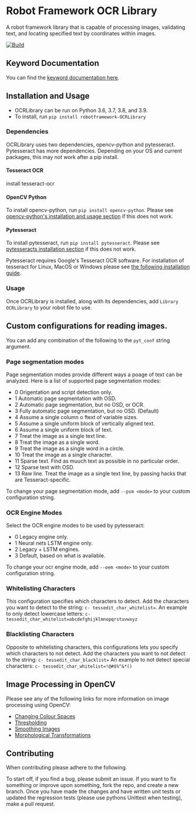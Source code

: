 # Robot Framework OCR Library
A robot framework library that is capable of processing images, validating text, and locating specified text by coordinates within images.

[![Build](https://github.com/bendurston/robotframework-ocrlibrary/actions/workflows/build.yml/badge.svg)](https://github.com/bendurston/robotframework-ocrlibrary/actions/workflows/build.yml)

## Keyword Documentation
You can find the [keyword documentation here](https://bendurston.github.io/OCRLibrary.html).


## Installation and Usage
- OCRLibrary can be run on Python 3.6, 3.7, 3.8, and 3.9.
- To install, run `pip install robotframework-OCRLibrary`

### Dependencies
OCRLibrary uses two dependencies, opencv-python and pytesseract.
Pytesseract has more dependencies. Depending on your OS and current packages, this may not work after a pip install.

#### Tesseract OCR
install tesseract-ocr

#### OpenCV Python
To install opencv-python, run `pip install opencv-python`.
Please see [opencv-python's installation and usage section](https://github.com/opencv/opencv-python#installation-and-usage) if this does not work.

#### Pytesseract
To install pytesseract, run `pip install pytesseract`.
Please see [pytesseracts installation section](https://github.com/madmaze/pytesseract#installation) if this
does not work.

Pytesseract requires Google's Tesseract OCR software. For installation of tesseract for Linux, MacOS or Windows please see [the following installation guide](https://tesseract-ocr.github.io/tessdoc/Installation.html).

### Usage
Once OCRLibrary is installed, along with its dependencies, add `Library    OCRLibrary` to your robot file to use.

## Custom configurations for reading images.
You can add any combination of the following to the `pyt_conf` string argument.

### Page segmentation modes
Page segmentation modes provide different ways a poage of text can be analyzed. Here is a list of supported page segmentation modes:
+ 0     Origentation and script detection only.
+ 1     Automatic page segmentation with OSD.
+ 2     Automatic page segmentation, but no OSD, or OCR.
+ 3     Fully automatic page segmentation, but no OSD. (Default)
+ 4     Assume a single column o ftext of variable sizes.
+ 5     Assume a single uniform block of vertically aligned text.
+ 6     Assume a single uniform block of text.
+ 7     Treat the image as a single text line.
+ 8     Treat the image as a single word.
+ 9     Treat the image as a single word in a circle.
+ 10    Treat the image as a single character.
+ 11    Sparse text. Find as muuch text as possible in no particular order.
+ 12    Sparse text with OSD.
+ 13    Raw line. Treat the image as a single text line, by passing hacks that are Tesseract-specific.

To change your page segmentation mode, add `--psm <mode>` to your custom configuration string. 

### OCR Engine Modes
Select the OCR engine modes to be used by pytesseract:
+ 0    Legacy engine only.
+ 1    Neural nets LSTM engine only.
+ 2    Legacy + LSTM engines.
+ 3    Default, based on what is available.

To change your ocr engine mode, add `--oem <mode>` to your custom configuration string.

### Whitelisting Characters
This configuration specifies which characters to detect.
Add the characters you want to detect to the string: `c- tessedit_char_whitelist=`.
An example to only detect lowercase letters: `c- tessedit_char_whitelist=abcdefghijklmnopqrstuvwxyz`

### Blacklisting Characters
Opposite to whitelisting characters, this configurations lets you specify which characters to not detect.
Add the characters you want to not detect to the string: `c- tessedit_char_blacklist=`
An example to not detect special characters: `c- tessedit_char_whitelist=!@#$%^&*()`

## Image Processing in OpenCV
Please see any of the following links for more information on image processing using OpenCV:
- [Changing Colour Spaces](https://opencv-python-tutroals.readthedocs.io/en/latest/py_tutorials/py_imgproc/py_colorspaces/py_colorspaces.html#converting-colorspaces)
- [Thresholding](https://opencv-python-tutroals.readthedocs.io/en/latest/py_tutorials/py_imgproc/py_thresholding/py_thresholding.html#thresholding)
- [Smoothing Images](https://opencv-python-tutroals.readthedocs.io/en/latest/py_tutorials/py_imgproc/py_filtering/py_filtering.html#filtering)
- [Morphological Transformations](https://opencv-python-tutroals.readthedocs.io/en/latest/py_tutorials/py_imgproc/py_morphological_ops/py_morphological_ops.html#morphological-ops)

## Contributing
When contributing please adhere to the following.

To start off, if you find a bug, please submit an issue.
If you want to fix something or improve upon something, fork the repo, and create a new branch.
Once you have made the changes and have written unit tests or updated the regression tests (please use pythons Unittest when testing), make a pull request.
